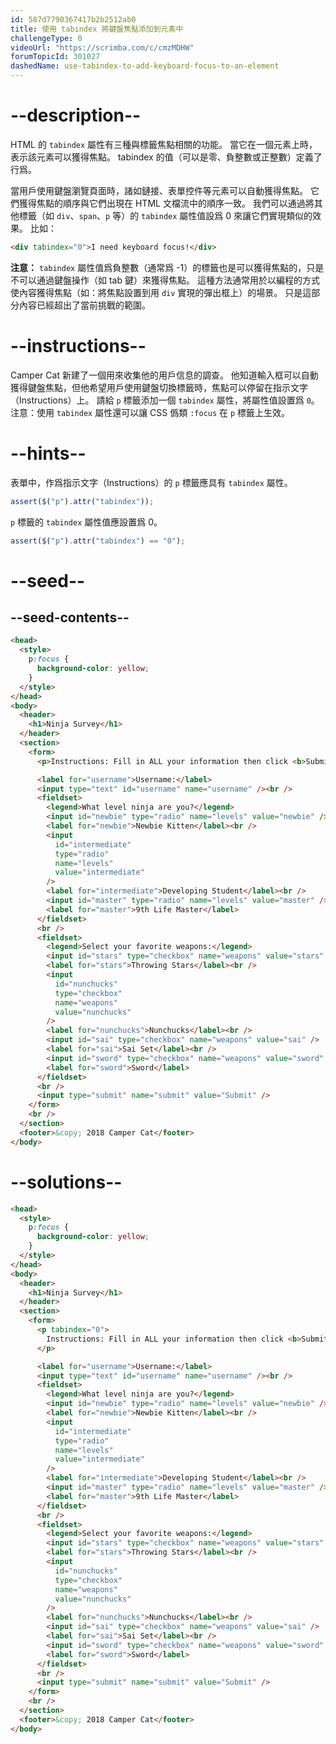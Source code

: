 ```yaml
---
id: 587d7790367417b2b2512ab0
title: 使用 tabindex 將鍵盤焦點添加到元素中
challengeType: 0
videoUrl: "https://scrimba.com/c/cmzMDHW"
forumTopicId: 301027
dashedName: use-tabindex-to-add-keyboard-focus-to-an-element
---
```


# --description--

HTML 的 `tabindex` 屬性有三種與標籤焦點相關的功能。 當它在一個元素上時，表示該元素可以獲得焦點。 tabindex 的值（可以是零、負整數或正整數）定義了行爲。

當用戶使用鍵盤瀏覽頁面時，諸如鏈接、表單控件等元素可以自動獲得焦點。 它們獲得焦點的順序與它們出現在 HTML 文檔流中的順序一致。 我們可以通過將其他標籤（如 `div`、`span`、`p` 等）的 `tabindex` 屬性值設爲 0 來讓它們實現類似的效果。 比如：

```html
<div tabindex="0">I need keyboard focus!</div>
```

**注意：** `tabindex` 屬性值爲負整數（通常爲 -1）的標籤也是可以獲得焦點的，只是不可以通過鍵盤操作（如 tab 鍵）來獲得焦點。 這種方法通常用於以編程的方式使內容獲得焦點（如：將焦點設置到用 `div` 實現的彈出框上）的場景。 只是這部分內容已經超出了當前挑戰的範圍。

# --instructions--

Camper Cat 新建了一個用來收集他的用戶信息的調查。 他知道輸入框可以自動獲得鍵盤焦點，但他希望用戶使用鍵盤切換標籤時，焦點可以停留在指示文字（Instructions）上。 請給 `p` 標籤添加一個 `tabindex` 屬性，將屬性值設置爲 `0`。 注意：使用 `tabindex` 屬性還可以讓 CSS 僞類 `:focus` 在 `p` 標籤上生效。

# --hints--

表單中，作爲指示文字（Instructions）的 `p` 標籤應具有 `tabindex` 屬性。

```js
assert($("p").attr("tabindex"));
```

`p` 標籤的 `tabindex` 屬性值應設置爲 0。

```js
assert($("p").attr("tabindex") == "0");
```

# --seed--

## --seed-contents--

```html
<head>
  <style>
    p:focus {
      background-color: yellow;
    }
  </style>
</head>
<body>
  <header>
    <h1>Ninja Survey</h1>
  </header>
  <section>
    <form>
      <p>Instructions: Fill in ALL your information then click <b>Submit</b></p>

      <label for="username">Username:</label>
      <input type="text" id="username" name="username" /><br />
      <fieldset>
        <legend>What level ninja are you?</legend>
        <input id="newbie" type="radio" name="levels" value="newbie" />
        <label for="newbie">Newbie Kitten</label><br />
        <input
          id="intermediate"
          type="radio"
          name="levels"
          value="intermediate"
        />
        <label for="intermediate">Developing Student</label><br />
        <input id="master" type="radio" name="levels" value="master" />
        <label for="master">9th Life Master</label>
      </fieldset>
      <br />
      <fieldset>
        <legend>Select your favorite weapons:</legend>
        <input id="stars" type="checkbox" name="weapons" value="stars" />
        <label for="stars">Throwing Stars</label><br />
        <input
          id="nunchucks"
          type="checkbox"
          name="weapons"
          value="nunchucks"
        />
        <label for="nunchucks">Nunchucks</label><br />
        <input id="sai" type="checkbox" name="weapons" value="sai" />
        <label for="sai">Sai Set</label><br />
        <input id="sword" type="checkbox" name="weapons" value="sword" />
        <label for="sword">Sword</label>
      </fieldset>
      <br />
      <input type="submit" name="submit" value="Submit" />
    </form>
    <br />
  </section>
  <footer>&copy; 2018 Camper Cat</footer>
</body>
```

# --solutions--

```html
<head>
  <style>
    p:focus {
      background-color: yellow;
    }
  </style>
</head>
<body>
  <header>
    <h1>Ninja Survey</h1>
  </header>
  <section>
    <form>
      <p tabindex="0">
        Instructions: Fill in ALL your information then click <b>Submit</b>
      </p>

      <label for="username">Username:</label>
      <input type="text" id="username" name="username" /><br />
      <fieldset>
        <legend>What level ninja are you?</legend>
        <input id="newbie" type="radio" name="levels" value="newbie" />
        <label for="newbie">Newbie Kitten</label><br />
        <input
          id="intermediate"
          type="radio"
          name="levels"
          value="intermediate"
        />
        <label for="intermediate">Developing Student</label><br />
        <input id="master" type="radio" name="levels" value="master" />
        <label for="master">9th Life Master</label>
      </fieldset>
      <br />
      <fieldset>
        <legend>Select your favorite weapons:</legend>
        <input id="stars" type="checkbox" name="weapons" value="stars" />
        <label for="stars">Throwing Stars</label><br />
        <input
          id="nunchucks"
          type="checkbox"
          name="weapons"
          value="nunchucks"
        />
        <label for="nunchucks">Nunchucks</label><br />
        <input id="sai" type="checkbox" name="weapons" value="sai" />
        <label for="sai">Sai Set</label><br />
        <input id="sword" type="checkbox" name="weapons" value="sword" />
        <label for="sword">Sword</label>
      </fieldset>
      <br />
      <input type="submit" name="submit" value="Submit" />
    </form>
    <br />
  </section>
  <footer>&copy; 2018 Camper Cat</footer>
</body>
```
